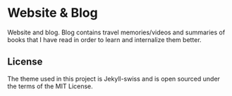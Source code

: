 # Website & Blog

Website and blog.
Blog contains travel memories/videos and summaries of books that I have read in order to learn and internalize them better. 

## License

The theme used in this project is Jekyll-swiss and is open sourced under the terms of the MIT License.
